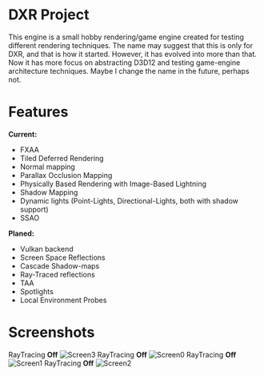 # DXR Project
This engine is a small hobby rendering/game engine created for testing different rendering techniques. The name may suggest that this is only for DXR, and that is how it started. However, it has evolved into more than that. Now it has more focus on abstracting D3D12 and testing game-engine architecture techniques. Maybe I change the name in the future, perhaps not.

# Features
**Current:**
* FXAA
* Tiled Deferred Rendering
* Normal mapping
* Parallax Occlusion Mapping
* Physically Based Rendering with Image-Based Lightning
* Shadow Mapping
* Dynamic lights (Point-Lights, Directional-Lights, both with shadow support)
* SSAO

**Planed:**
* Vulkan backend
* Screen Space Reflections
* Cascade Shadow-maps
* Ray-Traced reflections
* TAA
* Spotlights
* Local Environment Probes

# Screenshots
RayTracing **Off**
![Screen3](Screenshots/screen3.png? "Screen3")
RayTracing **Off**
![Screen0](Screenshots/screen0.png? "Screen0")
RayTracing **Off**
![Screen1](Screenshots/screen1.png? "Screen1")
RayTracing **Off**
![Screen2](Screenshots/screen2.png? "Screen2")
